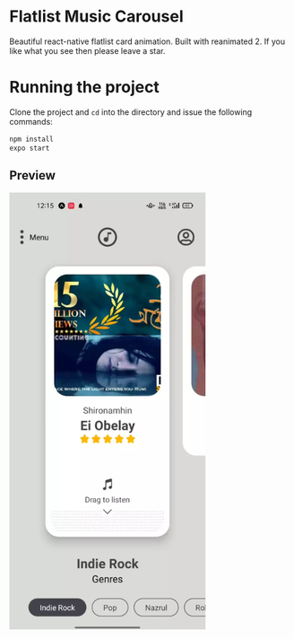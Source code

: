 # Flatlist Music Carousel

Beautiful react-native flatlist card animation. Built with reanimated 2. If you like what you see then please leave a star.

# Running the project

Clone the project and `cd` into the directory and issue the following commands:

    npm install
    expo start

## Preview

<img alt='flatlst card animation' src="preview.webp" width="350" />
